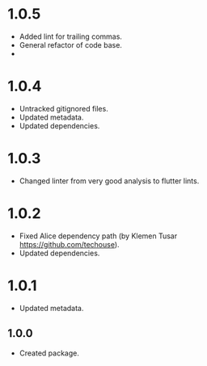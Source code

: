 # 1.0.5

* Added lint for trailing commas.
* General refactor of code base.
*

# 1.0.4

* Untracked gitignored files.
* Updated metadata.
* Updated dependencies.

# 1.0.3

* Changed linter from very good analysis to flutter lints.

# 1.0.2

* Fixed Alice dependency path (by Klemen Tusar https://github.com/techouse).
* Updated dependencies.

# 1.0.1

* Updated metadata.

## 1.0.0

* Created package.

